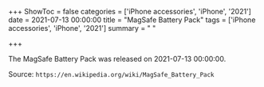 +++
ShowToc = false
categories = ['iPhone accessories', 'iPhone', '2021']
date = 2021-07-13 00:00:00
title = "MagSafe Battery Pack"
tags = ['iPhone accessories', 'iPhone', '2021']
summary = " "

+++

The MagSafe Battery Pack was released on 2021-07-13 00:00:00.

Source: `https://en.wikipedia.org/wiki/MagSafe_Battery_Pack`


